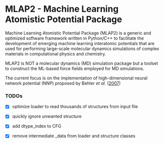 # MLAP2  - Machine Learning Atomistic Potential Package

<!-- ## What is it? -->
Machine Learning Atomistic Potential Package (MLAP2) is a generic and optimized software framework written in Python/C++ to facilitate the development of emerging machine learning interatomic potentials that are used for performing large-scale molecular dynamics simulations of complex materials in computational physics and chemistry. 
 
<!--  -->
MLAP2 is NOT a molecular dynamics (MD) simulation package but a toolset to construct the ML-based force fields employed for MD simulations.

<!--  -->
The current focus is on the implementation of high-dimensional neural network potential (NNP) proposed by Behler _et al._ ([2007](https://journals.aps.org/prl/abstract/10.1103/PhysRevLett.98.146401))


### TODOs
- [x] optimize loader to read thousands of structures from input file
- [x] quickly ignore unwanted structure  
- [x] add dtype_index to CFG
- [x] remove intermediate _data from loader and structure classes


